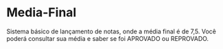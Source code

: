 # Media-Final

Sistema básico de lançamento de notas, onde a média final é de 7,5.
Você poderá consultar sua média e saber se foi APROVADO ou REPROVADO.
